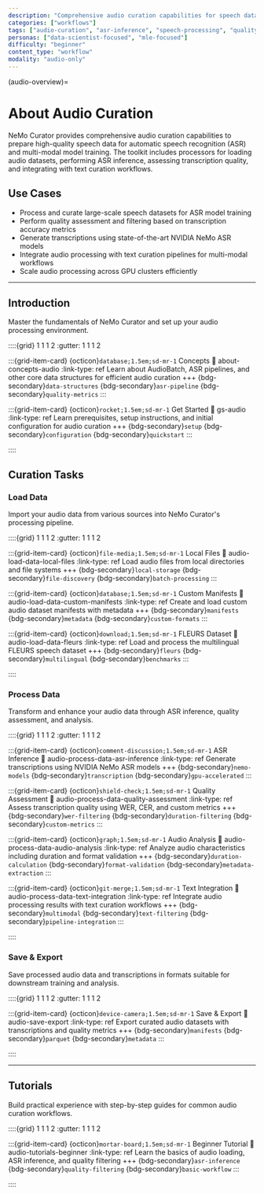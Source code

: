 ```yaml
---
description: "Comprehensive audio curation capabilities for speech data processing including ASR inference, quality assessment, and text integration workflows"
categories: ["workflows"]
tags: ["audio-curation", "asr-inference", "speech-processing", "quality-metrics", "manifests", "text-integration"]
personas: ["data-scientist-focused", "mle-focused"]
difficulty: "beginner"
content_type: "workflow"
modality: "audio-only"
---
```


(audio-overview)=

# About Audio Curation

NeMo Curator provides comprehensive audio curation capabilities to prepare high-quality speech data for automatic speech recognition (ASR) and multi-modal model training. The toolkit includes processors for loading audio datasets, performing ASR inference, assessing transcription quality, and integrating with text curation workflows.

## Use Cases

- Process and curate large-scale speech datasets for ASR model training
- Perform quality assessment and filtering based on transcription accuracy metrics
- Generate transcriptions using state-of-the-art NVIDIA NeMo ASR models
- Integrate audio processing with text curation pipelines for multi-modal workflows
- Scale audio processing across GPU clusters efficiently

---

## Introduction

Master the fundamentals of NeMo Curator and set up your audio processing environment.

::::{grid} 1 1 1 2
:gutter: 1 1 1 2

:::{grid-item-card} {octicon}`database;1.5em;sd-mr-1` Concepts
:link: about-concepts-audio
:link-type: ref
Learn about AudioBatch, ASR pipelines, and other core data structures for efficient audio curation
+++
{bdg-secondary}`data-structures`
{bdg-secondary}`asr-pipeline`
{bdg-secondary}`quality-metrics`
:::

:::{grid-item-card} {octicon}`rocket;1.5em;sd-mr-1` Get Started
:link: gs-audio
:link-type: ref
Learn prerequisites, setup instructions, and initial configuration for audio curation
+++
{bdg-secondary}`setup`
{bdg-secondary}`configuration`
{bdg-secondary}`quickstart`
:::

::::

## Curation Tasks

### Load Data

Import your audio data from various sources into NeMo Curator's processing pipeline.

::::{grid} 1 1 1 2
:gutter: 1 1 1 2

:::{grid-item-card} {octicon}`file-media;1.5em;sd-mr-1` Local Files
:link: audio-load-data-local-files
:link-type: ref
Load audio files from local directories and file systems
+++
{bdg-secondary}`local-storage`
{bdg-secondary}`file-discovery`
{bdg-secondary}`batch-processing`
:::

:::{grid-item-card} {octicon}`database;1.5em;sd-mr-1` Custom Manifests
:link: audio-load-data-custom-manifests
:link-type: ref
Create and load custom audio dataset manifests with metadata
+++
{bdg-secondary}`manifests`
{bdg-secondary}`metadata`
{bdg-secondary}`custom-formats`
:::

:::{grid-item-card} {octicon}`download;1.5em;sd-mr-1` FLEURS Dataset
:link: audio-load-data-fleurs
:link-type: ref
Load and process the multilingual FLEURS speech dataset
+++
{bdg-secondary}`fleurs`
{bdg-secondary}`multilingual`
{bdg-secondary}`benchmarks`
:::

::::

### Process Data

Transform and enhance your audio data through ASR inference, quality assessment, and analysis.

::::{grid} 1 1 1 2
:gutter: 1 1 1 2

:::{grid-item-card} {octicon}`comment-discussion;1.5em;sd-mr-1` ASR Inference
:link: audio-process-data-asr-inference
:link-type: ref
Generate transcriptions using NVIDIA NeMo ASR models
+++
{bdg-secondary}`nemo-models`
{bdg-secondary}`transcription`
{bdg-secondary}`gpu-accelerated`
:::

:::{grid-item-card} {octicon}`shield-check;1.5em;sd-mr-1` Quality Assessment
:link: audio-process-data-quality-assessment
:link-type: ref
Assess transcription quality using WER, CER, and custom metrics
+++
{bdg-secondary}`wer-filtering`
{bdg-secondary}`duration-filtering`
{bdg-secondary}`custom-metrics`
:::

:::{grid-item-card} {octicon}`graph;1.5em;sd-mr-1` Audio Analysis
:link: audio-process-data-audio-analysis
:link-type: ref
Analyze audio characteristics including duration and format validation
+++
{bdg-secondary}`duration-calculation`
{bdg-secondary}`format-validation`
{bdg-secondary}`metadata-extraction`
:::

:::{grid-item-card} {octicon}`git-merge;1.5em;sd-mr-1` Text Integration
:link: audio-process-data-text-integration
:link-type: ref
Integrate audio processing results with text curation workflows
+++
{bdg-secondary}`multimodal`
{bdg-secondary}`text-filtering`
{bdg-secondary}`pipeline-integration`
:::

::::

### Save & Export

Save processed audio data and transcriptions in formats suitable for downstream training and analysis.

::::{grid} 1 1 1 2
:gutter: 1 1 1 2

:::{grid-item-card} {octicon}`device-camera;1.5em;sd-mr-1` Save & Export
:link: audio-save-export
:link-type: ref
Export curated audio datasets with transcriptions and quality metrics
+++
{bdg-secondary}`manifests`
{bdg-secondary}`parquet`
{bdg-secondary}`metadata`
:::

::::

---

## Tutorials

Build practical experience with step-by-step guides for common audio curation workflows.

::::{grid} 1 1 1 2
:gutter: 1 1 1 2

:::{grid-item-card} {octicon}`mortar-board;1.5em;sd-mr-1` Beginner Tutorial
:link: audio-tutorials-beginner
:link-type: ref
Learn the basics of audio loading, ASR inference, and quality filtering
+++
{bdg-secondary}`asr-inference`
{bdg-secondary}`quality-filtering`
{bdg-secondary}`basic-workflow`
:::

::::

